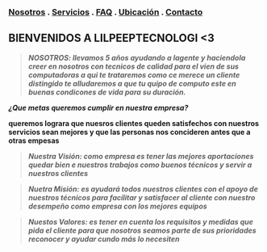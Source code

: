 ### [Nosotros](./nosotros.md) . [Servicios](./servicios.md) . [FAQ](FAQ.md) . [Ubicación](ubicacion.md) . [Contacto](./contacto.md)

## BIENVENIDOS A LILPEEPTECNOLOGI <3

> **_NOSOTROS: llevamos 5 años ayudando a lagente y haciendola creer en nosotros con tecnicos de calidad para el vien de sus computadoras a qui te trataremos como ce merece un cliente distingido  te alludaremos a que tu quipo de computo este en buenas condicones de vida para su duración._**

**_¿Que metas queremos cumplir en nuestra empresa?_**

**queremos lograra  que nuesros clientes queden satisfechos con nuestros servicios sean mejores y que las personas nos concideren antes que a otras empesas**


> **_Nuestra Visión:  como empresa es tener las mejores aportaciones quedar bien e nuestros trabajos como buenos técnicos y servir a nuestros clientes_**

>**_Nuetra Misión: es ayudará todos  nuestros clientes  con el apoyo de nuestros técnicos para facilitar y satisfacer al cliente con nuestro desempeño  como empresa con los mejores equipos_**

>**_Nuestos Valores: es tener en cuenta  los requisitos y medidas que pida el cliente para  que nosotros seamos parte de sus prioridades reconocer y ayudar cundo más lo necesiten_**
